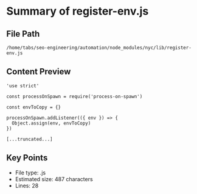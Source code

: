 # Summary of register-env.js
  
## File Path
`/home/tabs/seo-engineering/automation/node_modules/nyc/lib/register-env.js`

## Content Preview
```
'use strict'

const processOnSpawn = require('process-on-spawn')

const envToCopy = {}

processOnSpawn.addListener(({ env }) => {
  Object.assign(env, envToCopy)
})

[...truncated...]
```

## Key Points
- File type: .js
- Estimated size: 487 characters
- Lines: 28
